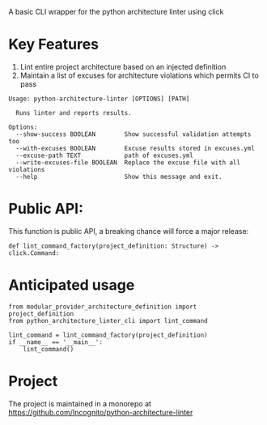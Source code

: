 A basic CLI wrapper for the python architecture linter using click


# Key Features

1. Lint entire project architecture based on an injected definition
1. Maintain a list of excuses for architecture violations which permits CI to pass


```
Usage: python-architecture-linter [OPTIONS] [PATH]

  Runs linter and reports results.

Options:
  --show-success BOOLEAN        Show successful validation attempts too
  --with-excuses BOOLEAN        Excuse results stored in excuses.yml
  --excuse-path TEXT            path of excuses.yml
  --write-excuses-file BOOLEAN  Replace the excuse file with all violations
  --help                        Show this message and exit.
```

# Public API:

This function is public API, a breaking chance will force a major release:

```
def lint_command_factory(project_definition: Structure) -> click.Command:
```

# Anticipated usage

```
from modular_provider_architecture_definition import project_definition
from python_architecture_linter_cli import lint_command

lint_command = lint_command_factory(project_definition)
if __name__ == '__main__':
    lint_command()
```


# Project

The project is maintained in a monorepo at https://github.com/Incognito/python-architecture-linter
